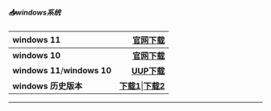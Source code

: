 ##### 📥windows系统

| windows 11                    | [官网下载](https://www.microsoft.com/zh-cn/software-download/windows11) |
| :---------------------------- | -----------------------------------------------------------: |
| **windows 10**                | **[官网下载](https://www.microsoft.com/zh-cn/software-download/windows10)** |
| **windows 11**/**windows 10** |                       **[UUP下载](https://www.uupdump.cn/)** |
| **windows 历史版本**          | **[下载1](https://msdn.itellyou.cn/)**\|**[下载2](https://hellowindows.cn/)** |

------

